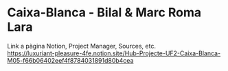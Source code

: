 # Caixa-Blanca - Bilal & Marc Roma Lara
Link a pàgina Notion, Project Manager, Sources, etc.  
https://luxuriant-pleasure-4fe.notion.site/Hub-Projecte-UF2-Caixa-Blanca-M05-f66b06402eef4f8784031891d80b4cea  

